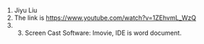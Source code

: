 1. Jiyu Liu
2. The link is https://www.youtube.com/watch?v=1ZEhvmL_WzQ
3. 3. Screen Cast Software: Imovie, IDE is word document.
